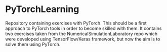 # PyTorchLearning
Repository containing exercises with PyTorch. This should be a first approach to PyTorch tools in order to become skilled with them. It contains two exercises taken from the NumericalSimulationLaboratory repo 
which were developed using TensorFlow/Keras framework, but now the aim is to solve them using PyTorch. 
